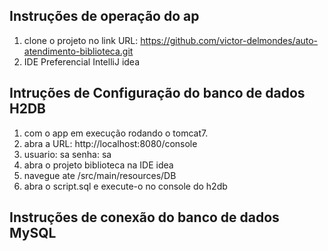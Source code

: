 ## Instruções de operação do ap ##
1. clone o projeto no link URL: https://github.com/victor-delmondes/auto-atendimento-biblioteca.git
2. IDE Preferencial IntelliJ idea 


## Intruções de Configuração do banco de dados H2DB ## 
1. com o app em execução rodando o tomcat7.
2. abra a URL: http://localhost:8080/console
3. usuario: sa senha: sa 
4. abra o projeto biblioteca na IDE idea 
5. navegue ate /src/main/resources/DB
6. abra o script.sql e execute-o no console do h2db  




## Instruções de conexão do banco de dados MySQL ##